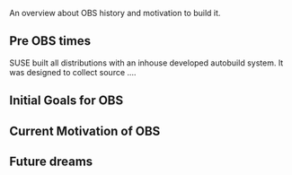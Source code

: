 An overview about OBS history and motivation to build it.

## Pre OBS times

SUSE built all distributions with an inhouse developed autobuild system. It was designed to collect source ....

## Initial Goals for OBS

## Current Motivation of OBS

## Future dreams
